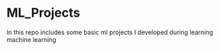 # ML_Projects
In this repo includes some basic ml projects I developed during learning machine learning
